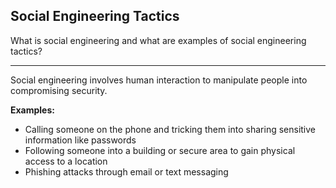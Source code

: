 ## Social Engineering Tactics

What is social engineering and what are examples of social engineering tactics?

---

Social engineering involves human interaction to manipulate people into compromising security.

**Examples:**
- Calling someone on the phone and tricking them into sharing sensitive information like passwords
- Following someone into a building or secure area to gain physical access to a location
- Phishing attacks through email or text messaging

